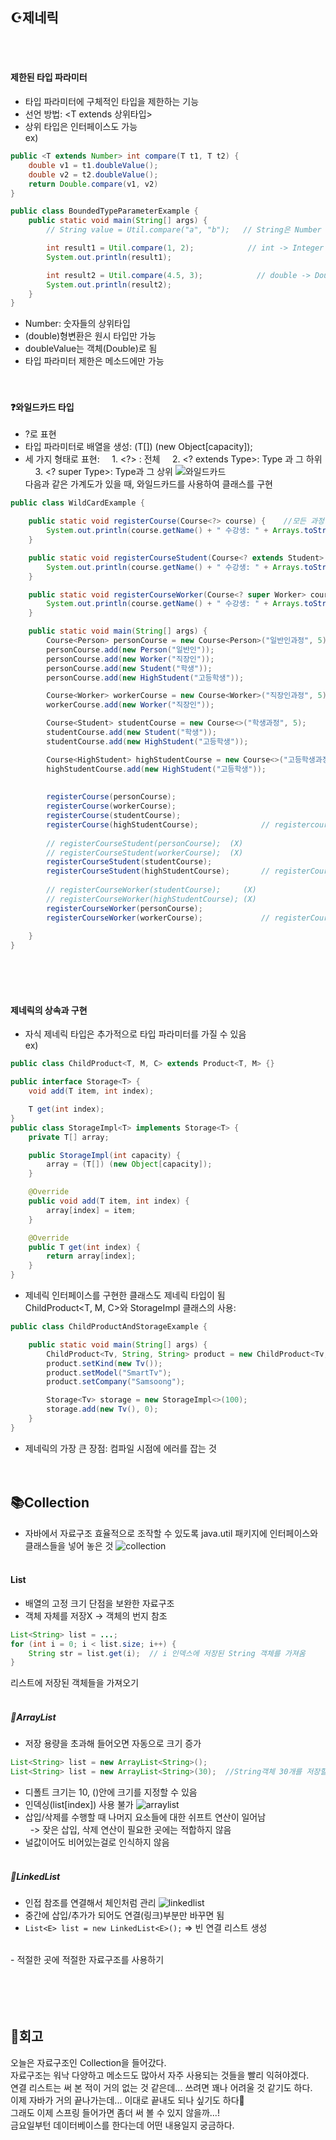 ## ☪️제네릭
<br><br>

#### 제한된 타입 파라미터
- 타입 파라미터에 구체적인 타입을 제한하는 기능
- 선언 방법: \<T extends 상위타입\>
- 상위 타입은 인터페이스도 가능  
ex)  
```java
public <T extends Number> int compare(T t1, T t2) {
	double v1 = t1.doubleValue();
	double v2 = t2.doubleValue();
	return Double.compare(v1, v2)
}
```
```java
public class BoundedTypeParameterExample {
	public static void main(String[] args) {
		// String value = Util.compare("a", "b");   // String은 Number 타입이 아니므로 컴파일 오류 발생

		int result1 = Util.compare(1, 2);            // int -> Integer (자동 Boxing)
		System.out.println(result1);

		int result2 = Util.compare(4.5, 3);            // double -> Double (자동 Boxing)
		System.out.println(result2);
	}
}
```
- Number: 숫자들의 상위타입
- (double)형변환은 원시 타입만 가능
- doubleValue는 객체(Double)로 됨
- 타입 파라미터 제한은 메소드에만 가능
<br><br><br>

#### ❓와일드카드 타입
- ?로 표현 
- 타입 파라미터로 배열을 생성: (T[]) (new Object[capacity]);
- 세 가지 형태로 표현:
&nbsp;&nbsp;&nbsp;&nbsp;1. <?> : 전체
&nbsp;&nbsp;&nbsp;&nbsp;2. <? extends Type>: Type 과 그 하위
&nbsp;&nbsp;&nbsp;&nbsp;3. <? super Type>: Type과 그 상위
![와일드카드](img/content/와일드카드.png)  
다음과 같은 가계도가 있을 때, 와일드카드를 사용하여 클래스를 구현  
```java
public class WildCardExample {

	public static void registerCourse(Course<?> course) {    //모든 과정
		System.out.println(course.getName() + " 수강생: " + Arrays.toString(course.getStudents()));
	}

	public static void registerCourseStudent(Course<? extends Student> course) {    //학생 과정
		System.out.println(course.getName() + " 수강생: " + Arrays.toString(course.getStudents()));
	}

	public static void registerCourseWorker(Course<? super Worker> course) {    // 직장인과 일반인 과정
		System.out.println(course.getName() + " 수강생: " + Arrays.toString(course.getStudents()));
	}

	public static void main(String[] args) {
		Course<Person> personCourse = new Course<Person>("일반인과정", 5);
		personCourse.add(new Person("일반인"));
		personCourse.add(new Worker("직장인"));
		personCourse.add(new Student("학생"));
		personCourse.add(new HighStudent("고등학생"));

		Course<Worker> workerCourse = new Course<Worker>("직장인과정", 5);
		workerCourse.add(new Worker("직장인"));

		Course<Student> studentCourse = new Course<>("학생과정", 5);
		studentCourse.add(new Student("학생"));
		studentCourse.add(new HighStudent("고등학생"));

		Course<HighStudent> highStudentCourse = new Course<>("고등학생과정", 5);
		highStudentCourse.add(new HighStudent("고등학생"));
		
		
		registerCourse(personCourse);
		registerCourse(workerCourse);
		registerCourse(studentCourse);
		registerCourse(highStudentCourse);				// registercourse -> 모든 과정 등록 가능
		
		// registerCourseStudent(personCourse);  (X)
		// registerCourseStudent(workerCourse);	 (X)	
		registerCourseStudent(studentCourse);
		registerCourseStudent(highStudentCourse);		// registerCourseStudent -> 학생 과정만 등록 가능
 		
		// registerCourseWorker(studentCourse); 	(X)
		// registerCourseWorker(highStudentCourse); (X)
		registerCourseWorker(personCourse);				
		registerCourseWorker(workerCourse);				// registerCourseWorker -> 직장인과 일반인 과정만 등록 가능
		
	}
}
```
<br><br><br>

#### 제네릭의 상속과 구현
- 자식 제네릭 타입은 추가적으로 타입 파라미터를 가질 수 있음  
ex)   
```java 
public class ChildProduct<T, M, C> extends Product<T, M> {}
```  
```java
public interface Storage<T> {
	void add(T item, int index);

	T get(int index);
}
public class StorageImpl<T> implements Storage<T> {
	private T[] array;

	public StorageImpl(int capacity) {
		array = (T[]) (new Object[capacity]);
	}

	@Override
	public void add(T item, int index) {
		array[index] = item;
	}

	@Override
	public T get(int index) {
		return array[index];
	}
}
```
- 제네릭 인터페이스를 구현한 클래스도 제네릭 타입이 됨  
ChildProduct<T, M, C>와 StorageImpl<T> 클래스의 사용:  
```java
public class ChildProductAndStorageExample {

	public static void main(String[] args) {
		ChildProduct<Tv, String, String> product = new ChildProduct<Tv, String, String>();
		product.setKind(new Tv());
		product.setModel("SmartTv");
		product.setCompany("Samsoong");

		Storage<Tv> storage = new StorageImpl<>(100);
		storage.add(new Tv(), 0);
	}
}
```
- 제네릭의 가장 큰 장점: 컴파일 시점에 에러를 잡는 것
<br><br><br>


## 📚Collection
- 자바에서 자료구조 효율적으로 조작할 수 있도록 java.util 패키지에 인터페이스와 클래스들을 넣어 놓은 것
![collection](img/content/collection.png)
<br><br>

#### List
- 배열의 고정 크기 단점을 보완한 자료구조
- 객체 자체를 저장X -> 객체의 번지 참조
```java
List<String> list = ...;
for (int i = 0; i < list.size; i++) {
	String str = list.get(i);  // i 인덱스에 저장된 String 객체를 가져옴
}
```
리스트에 저장된 객체들을 가져오기  
<br>

##### 🚋ArrayList
- 저장 용량을 초과해 들어오면 자동으로 크기 증가
```java
List<String> list = new ArrayList<String>();
List<String> list = new ArrayList<String>(30);  //String객체 30개를 저장할 수 있는 용량
```
- 디폴트 크기는 10, ()안에 크기를 지정할 수 있음
- 인덱싱(list[index]) 사용 불가
![arraylist](img/content/arraylist.png)
- 삽입/삭제를 수행할 때 나머지 요소들에 대한 쉬프트 연산이 일어남  
&nbsp;&nbsp;-> 잦은 삽입, 삭제 연산이 필요한 곳에는 적합하지 않음
- 널값이어도 비어있는걸로 인식하지 않음
<br><br>

##### 🔗LinkedList
- 인접 참조를 연결해서 체인처럼 관리
![linkedlist](img/content/linkedlist.png)
- 중간에 삽입/추가가 되어도 연결(링크)부분만 바꾸면 됨
- `List<E> list = new LinkedList<E>();` => 빈 연결 리스트 생성
<br>
- 적절한 곳에 적절한 자료구조를 사용하기
<br><br><br><br><br>



## 💭회고
오늘은 자료구조인 Collection을 들어갔다.  
자료구조는 워낙 다양하고 메소드도 많아서 자주 사용되는 것들을 빨리 익혀야겠다.  
연결 리스트는 써 본 적이 거의 없는 것 같은데... 쓰려면 꽤나 어려울 것 같기도 하다.  
이제 자바가 거의 끝나가는데... 이대로 끝내도 되나 싶기도 하다🥹  
그래도 이제 스프링 들어가면 좀더 써 볼 수 있지 않을까...!  
금요일부턴 데이터베이스를 한다는데 어떤 내용일지 궁금하다.